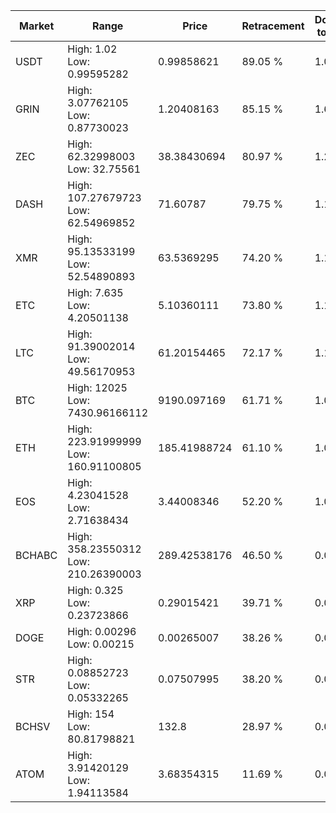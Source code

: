 | Market | Range | Price| Retracement | Doubles to 50% |
| --- | --- | --- | --- | --- |
| USDT | High: 1.02<br />Low: 0.99595282 | 0.99858621 | 89.05 % | 1.01 |
| GRIN | High: 3.07762105<br />Low: 0.87730023 | 1.20408163 | 85.15 % | 1.64 |
| ZEC | High: 62.32998003<br />Low: 32.75561 | 38.38430694 | 80.97 % | 1.24 |
| DASH | High: 107.27679723<br />Low: 62.54969852 | 71.60787 | 79.75 % | 1.19 |
| XMR | High: 95.13533199<br />Low: 52.54890893 | 63.5369295 | 74.20 % | 1.16 |
| ETC | High: 7.635<br />Low: 4.20501138 | 5.10360111 | 73.80 % | 1.16 |
| LTC | High: 91.39002014<br />Low: 49.56170953 | 61.20154465 | 72.17 % | 1.15 |
| BTC | High: 12025<br />Low: 7430.96166112 | 9190.097169 | 61.71 % | 1.06 |
| ETH | High: 223.91999999<br />Low: 160.91100805 | 185.41988724 | 61.10 % | 1.04 |
| EOS | High: 4.23041528<br />Low: 2.71638434 | 3.44008346 | 52.20 % | 1.01 |
| BCHABC | High: 358.23550312<br />Low: 210.26390003 | 289.42538176 | 46.50 % | 0.00 |
| XRP | High: 0.325<br />Low: 0.23723866 | 0.29015421 | 39.71 % | 0.00 |
| DOGE | High: 0.00296<br />Low: 0.00215 | 0.00265007 | 38.26 % | 0.00 |
| STR | High: 0.08852723<br />Low: 0.05332265 | 0.07507995 | 38.20 % | 0.00 |
| BCHSV | High: 154<br />Low: 80.81798821 | 132.8 | 28.97 % | 0.00 |
| ATOM | High: 3.91420129<br />Low: 1.94113584 | 3.68354315 | 11.69 % | 0.00 |

